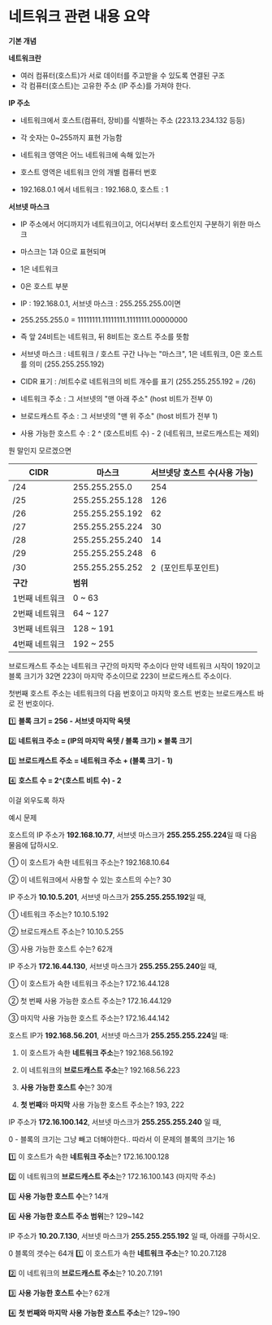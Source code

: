 
# 네트워크 관련 내용 요약

**기본 개념**

**네트워크란**

- 여러 컴퓨터(호스트)가 서로 데이터를 주고받을 수 있도록 연결된 구조
- 각 컴퓨터(호스트)는 고유한 주소 (IP 주소)를 가져야 한다.

**IP 주소**

- 네트워크에서 호스트(컴퓨터, 장비)를 식별하는 주소 (223.13.234.132 등등)
- 각 숫자는 0~255까지 표현 가능함

- 네트워크 영역은 어느 네트워크에 속해 있는가
- 호스트 영역은 네트워크 안의 개별 컴퓨터 번호

- 192.168.0.1 에서 네트워크 : 192.168.0, 호스트 : 1

**서브넷 마스크**

- IP 주소에서 어디까지가 네트워크이고, 어디서부터 호스트인지 구분하기 위한 마스크
- 마스크는 1과 0으로 표현되며
- 1은 네트워크
- 0은 호스트 부분
- IP : 192.168.0.1, 서브넷 마스크 : 255.255.255.0이면
- 255.255.255.0 = 11111111.11111111.11111111.00000000
- 즉 앞 24비트는 네트워크, 뒤 8비트는 호스트 주소를 뜻함


- 서브넷 마스크 : 네트워크 / 호스트 구간 나누는 "마스크", 1은 네트워크, 0은 호스트를 의미 (255.255.255.192)
- CIDR 표기 : /비트수로 네트워크의 비트 개수를 표기 (255.255.255.192 = /26)
- 네트워크 주소 : 그 서브넷의 "맨 아래 주소" (host 비트가 전부 0)
- 브로드캐스트 주소 : 그 서브넷의 "맨 위 주소" (host 비트가 전부 1)
- 사용 가능한 호스트 수 : 2 ^ (호스트비트 수) - 2 (네트워크, 브로드캐스트는 제외)

뭔 말인지 모르겠으면 

| **CIDR** | **마스크**         | **서브넷당 호스트 수(사용 가능)** |
| -------- | --------------- | --------------------- |
| /24      | 255.255.255.0   | 254                   |
| /25      | 255.255.255.128 | 126                   |
| /26      | 255.255.255.192 | 62                    |
| /27      | 255.255.255.224 | 30                    |
| /28      | 255.255.255.240 | 14                    |
| /29      | 255.255.255.248 | 6                     |
| /30      | 255.255.255.252 | 2  (포인트투포인트)          |
| **구간**   | **범위**          |                       |
| 1번째 네트워크 | 0 ~ 63          |                       |
| 2번째 네트워크 | 64 ~ 127        |                       |
| 3번째 네트워크 | 128 ~ 191       |                       |
| 4번째 네트워크 | 192 ~ 255       |                       |
브로드캐스트 주소는 네트워크 구간의 마지막 주소이다
만약 네트워크 시작이 192이고 블록 크기가 32면 223이 마지막 주소이므로 223이 브로드캐스트 주소이다.

첫번째 호스트 주소는 네트워크의 다음 번호이고 마지막 호스트 번호는 브로드캐스트 바로 전 번호이다.

1️⃣ **블록 크기 = 256 - 서브넷 마지막 옥텟**

2️⃣ **네트워크 주소 = (IP의 마지막 옥텟 / 블록 크기) × 블록 크기**

3️⃣ **브로드캐스트 주소 = 네트워크 주소 + (블록 크기 - 1)**

4️⃣ **호스트 수 = 2^(호스트 비트 수) - 2**

이걸 외우도록 하자

예시 문제

호스트의 IP 주소가 **192.168.10.77**,
서브넷 마스크가 **255.255.255.224**일 때 다음 물음에 답하시오.

① 이 호스트가 속한 네트워크 주소는? 192.168.10.64

② 이 네트워크에서 사용할 수 있는 호스트의 수는? 30


IP 주소가 **10.10.5.201**,
서브넷 마스크가 **255.255.255.192**일 때,

① 네트워크 주소는? 10.10.5.192

② 브로드캐스트 주소는? 10.10.5.255

③ 사용 가능한 호스트 수는? 62개



IP 주소가 **172.16.44.130**,
서브넷 마스크가 **255.255.255.240**일 때,

① 이 호스트가 속한 네트워크 주소는? 172.16.44.128

② 첫 번째 사용 가능한 호스트 주소는? 172.16.44.129

③ 마지막 사용 가능한 호스트 주소는? 172.16.44.142



호스트 IP가 **192.168.56.201**, 서브넷 마스크가 **255.255.255.224**일 때:

1. 이 호스트가 속한 **네트워크 주소**는? 192.168.56.192
    
2. 이 네트워크의 **브로드캐스트 주소**는? 192.168.56.223
    
3. **사용 가능한 호스트 수**는? 30개
    
4. **첫 번째**와 **마지막** 사용 가능한 호스트 주소는? 193, 222


IP 주소가 **172.16.100.142**,
서브넷 마스크가 **255.255.255.240** 일 때,

  
0 - 블록의 크기는 그냥 빼고 더해야한다.. 따라서 이 문제의 블록의 크기는 16

1️⃣ 이 호스트가 속한 **네트워크 주소**는? 172.16.100.128

2️⃣ 이 네트워크의 **브로드캐스트 주소**는? 172.16.100.143 (마지막 주소)

3️⃣ **사용 가능한 호스트 수**는? 14개

4️⃣ **사용 가능한 호스트 주소 범위**는? 129~142



IP 주소가 **10.20.7.130**,
서브넷 마스크가 **255.255.255.192** 일 때, 아래를 구하시오.

  
0 블록의 갯수는 64개
1️⃣ 이 호스트가 속한 **네트워크 주소**는? 10.20.7.128

2️⃣ 이 네트워크의 **브로드캐스트 주소**는? 10.20.7.191

3️⃣ **사용 가능한 호스트 수**는? 62개

4️⃣ **첫 번째와 마지막 사용 가능한 호스트 주소**는? 129~190


